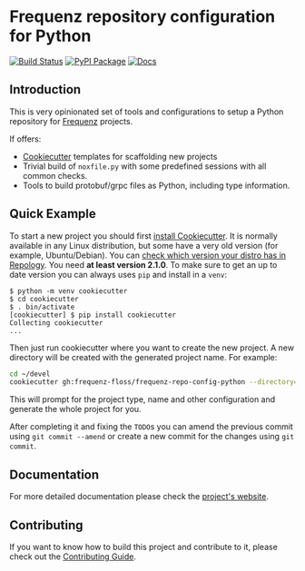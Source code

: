 # Frequenz repository configuration for Python

[![Build Status](https://github.com/frequenz-floss/frequenz-repo-config-python/actions/workflows/ci.yaml/badge.svg)](https://github.com/frequenz-floss/frequenz-repo-config-python/actions/workflows/ci.yaml)
[![PyPI Package](https://img.shields.io/pypi/v/frequenz-repo-config)](https://pypi.org/project/frequenz-repo-config/)
[![Docs](https://img.shields.io/badge/docs-latest-informational)](https://frequenz-floss.github.io/frequenz-repo-config-python/)

## Introduction

This is very opinionated set of tools and configurations to setup a Python
repository for [Frequenz](https://frequenz.com) projects.

If offers:

* [Cookiecutter] templates for scaffolding new projects
* Trivial build of `noxfile.py` with some predefined sessions with all common
  checks.
* Tools to build protobuf/grpc files as Python, including type information.

## Quick Example

To start a new project you should first [install
Cookiecutter](https://cookiecutter.readthedocs.io/en/stable/installation.html).
It is normally available in any Linux distribution, but some have a very old
version (for example, Ubuntu/Debian).  You can [check which version your distro
has in Repology](https://repology.org/project/cookiecutter/versions). You need
**at least version 2.1.0**.  To make sure to get an up to date version you can
always uses `pip` and install in a `venv`:

```console
$ python -m venv cookiecutter
$ cd cookiecutter
$ . bin/activate
[cookiecutter] $ pip install cookiecutter
Collecting cookiecutter
...
```

Then just run cookiecutter where you want to create the new project. A new
directory will be created with the generated project name. For example:

```sh
cd ~/devel
cookiecutter gh:frequenz-floss/frequenz-repo-config-python --directory=cookiecutter
```

This will prompt for the project type, name and other configuration and
generate the whole project for you.

After completing it and fixing the `TODO`s you can amend the previous commit
using `git commit --amend` or create a new commit for the changes using `git
commit`.

## Documentation

For more detailed documentation please check the [project's
website](https://frequenz-floss.github.io/frequenz-repo-config-python/).

## Contributing

If you want to know how to build this project and contribute to it, please
check out the [Contributing Guide](CONTRIBUTING.md).


[Cookiecutter]: https://cookiecutter.readthedocs.io/en/stable
